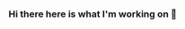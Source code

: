 ### Hi there here is what I'm working on 👋

<!--
**acosta3/acosta3** is a ✨ _special_ ✨ repository because its `README.md` (this file) appears on your GitHub profile.

Here are some ideas to get you started:

- 🔭 I’m currently working on ...
- 🌱 I’m currently learning ...
- 👯 I’m looking to collaborate on ...
- 🤔 I’m looking for help with ...
- 💬 Ask me about ... anything
- 📫 How to reach me: ...https://www.linkedin.com/in/anthony-cyle-acosta-35704a192/
- 😄 Pronouns: ...
- ⚡ Fun fact: ... I own a saltwater tank
-->

